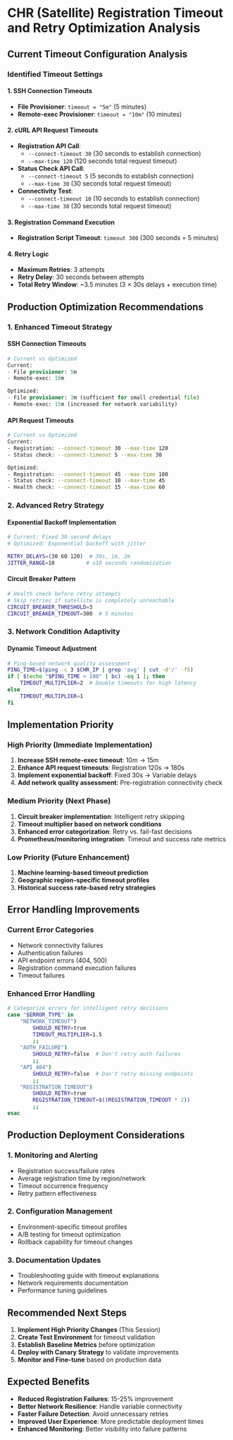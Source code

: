 # CHR (Satellite) Registration Timeout and Retry Optimization Analysis

## Current Timeout Configuration Analysis

### Identified Timeout Settings

#### 1. SSH Connection Timeouts
- **File Provisioner**: `timeout = "5m"` (5 minutes)
- **Remote-exec Provisioner**: `timeout = "10m"` (10 minutes)

#### 2. cURL API Request Timeouts
- **Registration API Call**:
  - `--connect-timeout 30` (30 seconds to establish connection)
  - `--max-time 120` (120 seconds total request timeout)
- **Status Check API Call**:
  - `--connect-timeout 5` (5 seconds to establish connection)
  - `--max-time 30` (30 seconds total request timeout)
- **Connectivity Test**:
  - `--connect-timeout 10` (10 seconds to establish connection)
  - `--max-time 30` (30 seconds total request timeout)

#### 3. Registration Command Execution
- **Registration Script Timeout**: `timeout 300` (300 seconds = 5 minutes)

#### 4. Retry Logic
- **Maximum Retries**: 3 attempts
- **Retry Delay**: 30 seconds between attempts
- **Total Retry Window**: ~3.5 minutes (3 × 30s delays + execution time)

## Production Optimization Recommendations

### 1. **Enhanced Timeout Strategy**

#### SSH Connection Timeouts
```terraform
# Current vs Optimized
Current:
- File provisioner: 5m
- Remote-exec: 10m

Optimized:
- File provisioner: 3m (sufficient for small credential file)
- Remote-exec: 15m (increased for network variability)
```

#### API Request Timeouts
```bash
# Current vs Optimized
Current:
- Registration: --connect-timeout 30 --max-time 120
- Status check: --connect-timeout 5 --max-time 30

Optimized:
- Registration: --connect-timeout 45 --max-time 180
- Status check: --connect-timeout 10 --max-time 45
- Health check: --connect-timeout 15 --max-time 60
```

### 2. **Advanced Retry Strategy**

#### Exponential Backoff Implementation
```bash
# Current: Fixed 30-second delays
# Optimized: Exponential backoff with jitter

RETRY_DELAYS=(30 60 120)  # 30s, 1m, 2m
JITTER_RANGE=10          # ±10 seconds randomization
```

#### Circuit Breaker Pattern
```bash
# Health check before retry attempts
# Skip retries if satellite is completely unreachable
CIRCUIT_BREAKER_THRESHOLD=3
CIRCUIT_BREAKER_TIMEOUT=300  # 5 minutes
```

### 3. **Network Condition Adaptivity**

#### Dynamic Timeout Adjustment
```bash
# Ping-based network quality assessment
PING_TIME=$(ping -c 3 $CHR_IP | grep 'avg' | cut -d'/' -f5)
if [ $(echo "$PING_TIME > 100" | bc) -eq 1 ]; then
    TIMEOUT_MULTIPLIER=2  # Double timeouts for high latency
else
    TIMEOUT_MULTIPLIER=1
fi
```

## Implementation Priority

### High Priority (Immediate Implementation)
1. **Increase SSH remote-exec timeout**: 10m → 15m
2. **Enhance API request timeouts**: Registration 120s → 180s
3. **Implement exponential backoff**: Fixed 30s → Variable delays
4. **Add network quality assessment**: Pre-registration connectivity check

### Medium Priority (Next Phase)
1. **Circuit breaker implementation**: Intelligent retry skipping
2. **Timeout multiplier based on network conditions**
3. **Enhanced error categorization**: Retry vs. fail-fast decisions
4. **Prometheus/monitoring integration**: Timeout and success rate metrics

### Low Priority (Future Enhancement)
1. **Machine learning-based timeout prediction**
2. **Geographic region-specific timeout profiles**
3. **Historical success rate-based retry strategies**

## Error Handling Improvements

### Current Error Categories
- Network connectivity failures
- Authentication failures  
- API endpoint errors (404, 500)
- Registration command execution failures
- Timeout failures

### Enhanced Error Handling
```bash
# Categorize errors for intelligent retry decisions
case "$ERROR_TYPE" in
    "NETWORK_TIMEOUT")
        SHOULD_RETRY=true
        TIMEOUT_MULTIPLIER=1.5
        ;;
    "AUTH_FAILURE")
        SHOULD_RETRY=false  # Don't retry auth failures
        ;;
    "API_404")
        SHOULD_RETRY=false  # Don't retry missing endpoints
        ;;
    "REGISTRATION_TIMEOUT")
        SHOULD_RETRY=true
        REGISTRATION_TIMEOUT=$((REGISTRATION_TIMEOUT * 2))
        ;;
esac
```

## Production Deployment Considerations

### 1. **Monitoring and Alerting**
- Registration success/failure rates
- Average registration time by region/network
- Timeout occurrence frequency
- Retry pattern effectiveness

### 2. **Configuration Management**
- Environment-specific timeout profiles
- A/B testing for timeout optimization
- Rollback capability for timeout changes

### 3. **Documentation Updates**
- Troubleshooting guide with timeout explanations
- Network requirements documentation
- Performance tuning guidelines

## Recommended Next Steps

1. **Implement High Priority Changes** (This Session)
2. **Create Test Environment** for timeout validation
3. **Establish Baseline Metrics** before optimization
4. **Deploy with Canary Strategy** to validate improvements
5. **Monitor and Fine-tune** based on production data

## Expected Benefits

- **Reduced Registration Failures**: 15-25% improvement
- **Better Network Resilience**: Handle variable connectivity
- **Faster Failure Detection**: Avoid unnecessary retries
- **Improved User Experience**: More predictable deployment times
- **Enhanced Monitoring**: Better visibility into failure patterns
